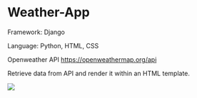 # Weather-App

Framework: Django

Language: Python, HTML, CSS

Openweather API https://openweathermap.org/api

Retrieve data from API and render it within an HTML template.


![](images/image1.png)
